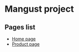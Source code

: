 # Mangust project

## Pages list

* [Home page](https://negodiaev.github.io/mangust/)
* [Product page](https://negodiaev.github.io/mangust/product.html)
